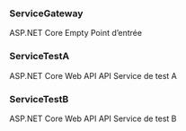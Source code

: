 ### ServiceGateway
ASP.NET Core Empty
Point d’entrée

### ServiceTestA
ASP.NET Core Web API
API Service de test A

### ServiceTestB
ASP.NET Core Web API
API Service de test B

